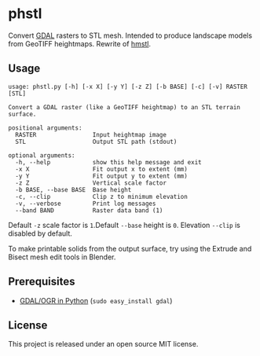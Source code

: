 # phstl

Convert [GDAL](http://www.gdal.org/) rasters to STL mesh. Intended to produce landscape models from GeoTIFF heightmaps. Rewrite of [hmstl](https://github.com/anoved/hmstl).

## Usage

    usage: phstl.py [-h] [-x X] [-y Y] [-z Z] [-b BASE] [-c] [-v] RASTER [STL]
    
    Convert a GDAL raster (like a GeoTIFF heightmap) to an STL terrain surface.
    
    positional arguments:
      RASTER                Input heightmap image
      STL                   Output STL path (stdout)
    
    optional arguments:
      -h, --help            show this help message and exit
      -x X                  Fit output x to extent (mm)
      -y Y                  Fit output y to extent (mm)
      -z Z                  Vertical scale factor
      -b BASE, --base BASE  Base height
      -c, --clip            Clip z to minimum elevation
      -v, --verbose         Print log messages
      --band BAND           Raster data band (1)

Default `-z` scale factor is `1`.Default `--base` height is `0`. Elevation `--clip` is disabled by default.

To make printable solids from the output surface, try using the Extrude and Bisect mesh edit tools in Blender.

## Prerequisites

- [GDAL/OGR in Python](http://trac.osgeo.org/gdal/wiki/GdalOgrInPython) (`sudo easy_install gdal`)

## License

This project is released under an open source MIT license.
